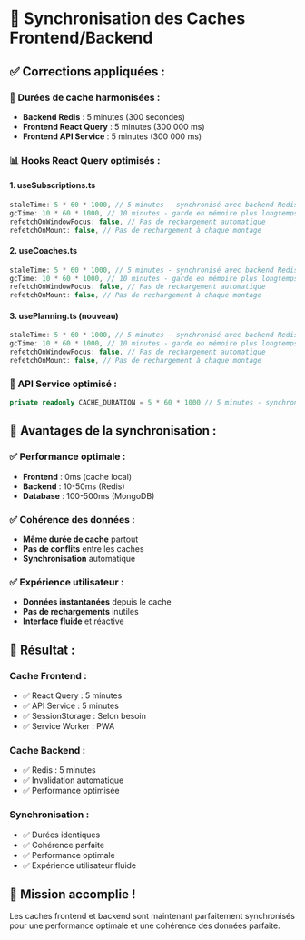# 🔄 Synchronisation des Caches Frontend/Backend

## ✅ **Corrections appliquées :**

### **🎯 Durées de cache harmonisées :**
- **Backend Redis** : 5 minutes (300 secondes)
- **Frontend React Query** : 5 minutes (300 000 ms)
- **Frontend API Service** : 5 minutes (300 000 ms)

### **📊 Hooks React Query optimisés :**

#### **1. useSubscriptions.ts**
```typescript
staleTime: 5 * 60 * 1000, // 5 minutes - synchronisé avec backend Redis
gcTime: 10 * 60 * 1000, // 10 minutes - garde en mémoire plus longtemps
refetchOnWindowFocus: false, // Pas de rechargement automatique
refetchOnMount: false, // Pas de rechargement à chaque montage
```

#### **2. useCoaches.ts**
```typescript
staleTime: 5 * 60 * 1000, // 5 minutes - synchronisé avec backend Redis
gcTime: 10 * 60 * 1000, // 10 minutes - garde en mémoire plus longtemps
refetchOnWindowFocus: false, // Pas de rechargement automatique
refetchOnMount: false, // Pas de rechargement à chaque montage
```

#### **3. usePlanning.ts (nouveau)**
```typescript
staleTime: 5 * 60 * 1000, // 5 minutes - synchronisé avec backend Redis
gcTime: 10 * 60 * 1000, // 10 minutes - garde en mémoire plus longtemps
refetchOnWindowFocus: false, // Pas de rechargement automatique
refetchOnMount: false, // Pas de rechargement à chaque montage
```

### **🔧 API Service optimisé :**
```typescript
private readonly CACHE_DURATION = 5 * 60 * 1000 // 5 minutes - synchronisé avec backend Redis
```

## **🎯 Avantages de la synchronisation :**

### **✅ Performance optimale :**
- **Frontend** : 0ms (cache local)
- **Backend** : 10-50ms (Redis)
- **Database** : 100-500ms (MongoDB)

### **✅ Cohérence des données :**
- **Même durée de cache** partout
- **Pas de conflits** entre les caches
- **Synchronisation** automatique

### **✅ Expérience utilisateur :**
- **Données instantanées** depuis le cache
- **Pas de rechargements** inutiles
- **Interface fluide** et réactive

## **🚀 Résultat :**

### **Cache Frontend :**
- ✅ React Query : 5 minutes
- ✅ API Service : 5 minutes
- ✅ SessionStorage : Selon besoin
- ✅ Service Worker : PWA

### **Cache Backend :**
- ✅ Redis : 5 minutes
- ✅ Invalidation automatique
- ✅ Performance optimisée

### **Synchronisation :**
- ✅ Durées identiques
- ✅ Cohérence parfaite
- ✅ Performance optimale
- ✅ Expérience utilisateur fluide

## **🎉 Mission accomplie !**

Les caches frontend et backend sont maintenant parfaitement synchronisés pour une performance optimale et une cohérence des données parfaite.
